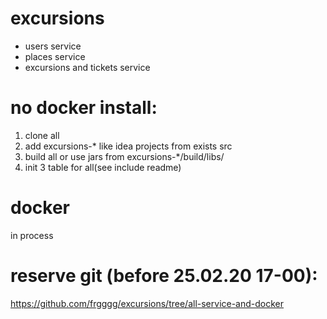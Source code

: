 # excursions
- users service
- places service
- excursions and tickets service

# no docker install:
1) clone all
2) add excursions-* like idea projects from exists src
3) build all or use jars from excursions-*/build/libs/
4) init 3 table for all(see include readme)

# docker
in process

# reserve git (before 25.02.20 17-00):
https://github.com/frgggg/excursions/tree/all-service-and-docker